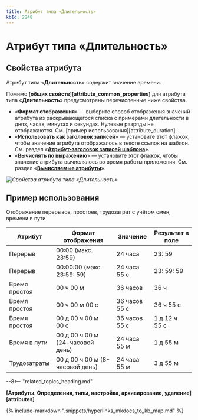 ```yaml
---
title: Атрибут типа «Длительность»
kbId: 2248
---
```


# Атрибут типа «Длительность»

## Свойства атрибута

Атрибут типа «**Длительность**» содержит значение времени.

Помимо **[общих свойств][attribute_common_properties]** для атрибута типа «**Длительность**» предусмотрены перечисленные ниже свойства.

- «**Формат отображения**» — выберите способ отображения значений атрибута из раскрывающегося списка с примерами длительности в днях, часах, минутах и секундах. Нулевые разряды не отображаются. См. [пример использования][attribute_duration].
- «**Использовать как заголовок записей**» — установите этот флажок, чтобы значение атрибута отображалось в тексте ссылок на шаблон. См. раздел «**[Атрибут-заголовок записей шаблона](https://kb.comindware.ru/article.php?id=2255)**».
- «**Вычислять по выражению**» — установите этот флажок, чтобы значение атрибута вычислялось во время работы приложения. См. раздел «**[Вычисляемые атрибуты](https://kb.comindware.ru/article.php?id=2254)**».

_![Свойства атрибута типа «Длительность»](https://kb.comindware.ru/assets/attribute_duration_properties.png)_

## Пример использования

Отображение перерывов, простоев, трудозатрат с учётом смен, времени в пути

| Атрибут | Формат отображения | Значение | Результат в поле |
| --- | --- | --- | --- |
| Перерыв | 00:00 (макс. 23:59) | 24 часа | 23: 59 |
| Перерыв | 00:00:00 (макс. 23:59: 59) | 24 часа 55 с | 23: 59: 59 |
| Время простоя | 00 ч 00 м | 36 часов | 36 ч |
| Время простоя | 00 ч 00 м 00 с | 36 часов 55 с | 36 ч 55 с |
| Время простоя | 00 д 00 ч 00 м 00 с | 36 часов 55 с | 1 д 12 ч 55 с |
| Время в пути | 00 д 00 ч 00 м (24-часовой день) | 24 часа 55 м | 1 д 55 м |
| Трудозатраты | 00 д 00 ч 00 м (8-часовой день) | 24 часа 55 м | 3 д 55 м |

--8<-- "related_topics_heading.md"

**[Атрибуты. Определения, типы, настройка, архивирование, удаление][attributes]**



{% include-markdown ".snippets/hyperlinks_mkdocs_to_kb_map.md" %}
